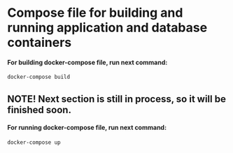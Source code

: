 # Compose file for building and running application and database containers
#### For building docker-compose file, run next command:
```bash
docker-compose build
```
## NOTE! Next section is still in process, so it will be finished soon.
#### For running docker-compose file, run next command:
```bash
docker-compose up
```
